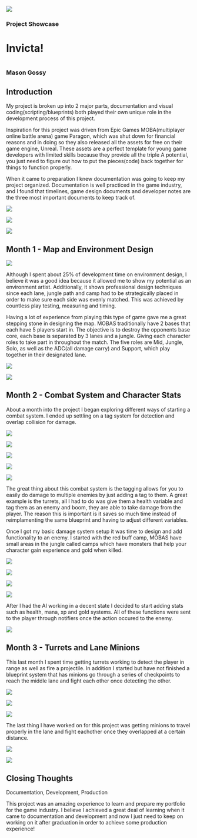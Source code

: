 <p><img src="GameBackground.png" /></p>

<h3>Project Showcase</h3>
<h1>Invicta!<h1>
<h3>Mason Gossy</h3>

<h2>Introduction</h2>
<p>My project is broken up into 2 major parts, documentation and visual coding(scripting/blueprints) both played their own unique role in the development process of this project.</p>
<p>Inspiration for this project was driven from Epic Games MOBA(multiplayer online battle arena) game Paragon, which was shut down for financial reasons and in doing so they also released all the assets for free on their game engine, Unreal. These assets are a perfect template for young game developers with limited skills because they provide all the triple A potential, you just need to figure out how to put the pieces(code) back together for things to function properly.</p>
<p>When it came to preparation I knew documentation was going to keep my project organized. Documentation is well practiced in the game industry, and I found that timelines, game design documents and developer notes are the three most important documents to keep track of.</p>

<p><img src="timeline.PNG" /></p>

<p><img src="GDD.PNG" /></p>

<p><img src="notes.PNG" /></p>

<h2>Month 1 - Map and Environment Design</h2>

<p><img src="jungleScreeny.PNG" /></p>

<p>Although I spent about 25% of development time on environment design, I believe it was a good idea because it allowed me to show my potential as an environment artist. Additionally, it shows professional design techniques since each lane, jungle path and camp had to be strategically placed in order to make sure each side was evenly matched. This was achieved by countless play testing, measuring and timing.</p>
<p>Having a lot of experience from playing this type of game gave me a great stepping stone in designing the map. MOBAS traditionally have 2 bases that each have 5 players start in. The objective is to destroy the opponents base core, each base is separated by 3 lanes and a jungle. Giving each character roles to take part in throughout the match. The five roles are Mid, Jungle, Solo, as well as the ADC(all damage carry) and Support, which play together in their designated lane.</p>

<p><img src="mapTemplate.PNG" /></p>

<p><img src="map.PNG" /></p>

<h2>Month 2 - Combat System and Character Stats</h2>

<p>About a month into the project I began exploring different ways of starting a combat system. I ended up settling on a tag system for detection and overlap collision for damage.</p>

<p><img src="kwangCombat.PNG" /></p>

<p><img src="meleeBoxBP.PNG" /></p>

<p><img src="startCollision.PNG" /></p>

<p><img src="endCollision.PNG" /></p>

<p><img src="Notify.PNG" /></p>

<p>The great thing about this combat system is the tagging allows for you to easily do damage to multiple enemies by just adding a tag to them. A great example is the turrets, all I had to do was give them a health variable and tag them as an enemy and boom, they are able to take damage from the player. The reason this is important is it saves so much time instead of reimplamenting the same blueprint and having to adjust different variables.</p> 

<p>Once I got my basic damage system setup it was time to design and add functionality to an enemy. I started with the red buff camp, MOBAS have small areas in the jungle called camps which have monsters that help your character gain experience and gold when killed.</p>

<p><img src="combatSystem.png" /></p>

<p><img src="AI.PNG" /></p>

<p><img src="notifyAnim.PNG" /></p>

<p><img src="AnimGraph.PNG" /></p>

<p>After I had the AI working in a decent state I decided to start adding stats such as health, mana, xp and gold systems. All of these functions were sent to the player through notifiers once the action occured to the enemy.</p>

<p><img src="GoldAndXP.PNG" /></p>

<h2>Month 3 - Turrets and Lane Minions</h2>

<p>This last month I spent time getting turrets working to detect the player in range as well as fire a projectile. In addition I started but have not finished a blueprint system that has minions go through a series of checkpoints to reach the middle lane and fight each other once detecting the other.</p>

<p><img src="towerLane.png" /></p>

<p><img src="towerRotation.PNG" /></p>

<p><img src="towerFireing.PNG" /></p>

<p>The last thing I have worked on for this project was getting minions to travel properly in the lane and fight eachother once they overlapped at a certain distance.</p>

<p><img src="minionsLane.png" /></p>

<p><img src="minionCheckpoint.PNG" /></p>

<h2>Closing Thoughts</h2>
<p>Documentation, Development, Production</p>
<p>This project was an amazing experience to learn and prepare my portfolio for the game industry. I believe I achieved a great deal of learning when it came to documentation and development and now I just need to keep on working on it after graduation in order to achieve some production experience!</p> 
